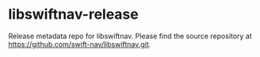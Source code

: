 libswiftnav-release
===================

Release metadata repo for libswiftnav. Please find the source repository at https://github.com/swift-nav/libswiftnav.git.
